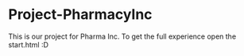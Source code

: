 # Project-PharmacyInc

This is our project for Pharma Inc.
To get the full experience open the start.html :D
